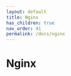 ```yaml
---
layout: default
title: Nginx
has_children: true
nav_order: 41
permalink: /docs/nginx
---
```


# Nginx
